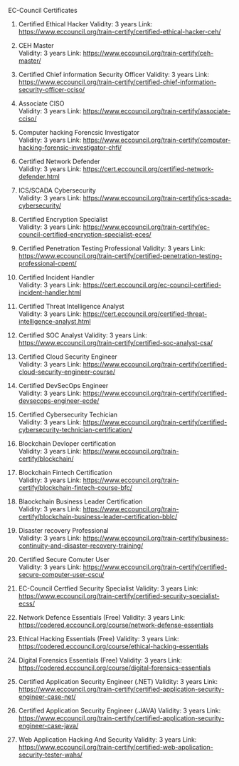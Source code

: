EC-Council Certificates	
1. Certified Ethical Hacker	
	 Validity: 	3	years
	 Link:		https://www.eccouncil.org/train-certify/certified-ethical-hacker-ceh/
		
2. CEH Master	
	 Validity:	3	years
	 Link:		https://www.eccouncil.org/train-certify/ceh-master/
		
3. Certified Chief information Security Officer
	 Validity:	3	years
	 Link:		https://www.eccouncil.org/train-certify/certified-chief-information-security-officer-cciso/	

4. Associate CISO	
	 Validity:	3	years
	 Link:		https://www.eccouncil.org/train-certify/associate-cciso/
	
5. Computer hacking Forencsic Investigator	
	 Validity:	3	years
	 Link:		https://www.eccouncil.org/train-certify/computer-hacking-forensic-investigator-chfi/
		
6. Certified Network Defender	
	 Validity:	3	years
	 Link:		https://cert.eccouncil.org/certified-network-defender.html
		
7. ICS/SCADA Cybersecurity	
	 Validity:	3	years
	 Link:		https://www.eccouncil.org/train-certify/ics-scada-cybersecurity/
		
8. Certified Encryption Specialist	
	 Validity:	3	years
	 Link:		https://www.eccouncil.org/train-certify/ec-council-certified-encryption-specialist-eces/

9. Certified Penetration Testing Professional
	 Validity:	3	years
	 Link:		https://www.eccouncil.org/train-certify/certified-penetration-testing-professional-cpent/		

10. Certified Incident Handler	
	 Validity:	3	years
	 Link:		https://cert.eccouncil.org/ec-council-certified-incident-handler.html		

11. Certified Threat Intelligence Analyst	
	 Validity:	3	years
	 Link:		https://cert.eccouncil.org/certified-threat-intelligence-analyst.html		

12. Certified SOC Analyst
	 Validity:	3	years
	 Link:		https://www.eccouncil.org/train-certify/certified-soc-analyst-csa/
			
13. Certified Cloud Security Engineer	
	 Validity:	3	years
	 Link:		https://www.eccouncil.org/train-certify/certified-cloud-security-engineer-course/	

14. Certified DevSecOps Engineer	
	 Validity:	3	years
	 Link:		https://www.eccouncil.org/train-certify/certified-devsecops-engineer-ecde/	

15. Certified Cybersecurity Techician	
	 Validity:	3	years
	 Link:		https://www.eccouncil.org/train-certify/certified-cybersecurity-technician-certification/		

16. Blockchain Devloper certification	
	 Validity:	3	years
	 Link:		https://www.eccouncil.org/train-certify/blockchain/		

17. Blockchain Fintech Certification		
	 Validity:	3	years
	 Link:		https://www.eccouncil.org/train-certify/blockchain-fintech-course-bfc/	

18. Blaockchain Business Leader Certification	
	 Validity:	3	years
	 Link:		https://www.eccouncil.org/train-certify/blockchain-business-leader-certification-bblc/	

19. Disaster recovery Professional	
	 Validity:	3	years
	 Link:		https://www.eccouncil.org/train-certify/business-continuity-and-disaster-recovery-training/	

20. Certified Secure Comuter User	
	 Validity:	3	years
	 Link:		https://www.eccouncil.org/train-certify/certified-secure-computer-user-cscu/	

21. EC-Council Certfied Security Specialist	
	 Validity:	3	years
	 Link:		https://www.eccouncil.org/train-certify/certified-security-specialist-ecss/	

22. Network Defence Essentials	(Free)
	 Validity:	3	years
	 Link:		https://codered.eccouncil.org/course/network-defense-essentials	

23. Ethical Hacking Essentials (Free)
	 Validity:	3	years
	 Link:		https://codered.eccouncil.org/course/ethical-hacking-essentials	

24. Digital Forensics Essentials		(Free)
	 Validity:	3	years
	 Link:		https://codered.eccouncil.org/course/digital-forensics-essentials	

25. Certified Application Security Engineer (.NET)
	 Validity:	3	years
	 Link:		https://www.eccouncil.org/train-certify/certified-application-security-engineer-case-net/

26. Certified Application Security Engineer (.JAVA)	
	 Validity:	3	years
	 Link:		https://www.eccouncil.org/train-certify/certified-application-security-engineer-case-java/

27. Web Application Hacking And Security
	 Validity:	3	years
	 Link:		https://www.eccouncil.org/train-certify/certified-web-application-security-tester-wahs/
